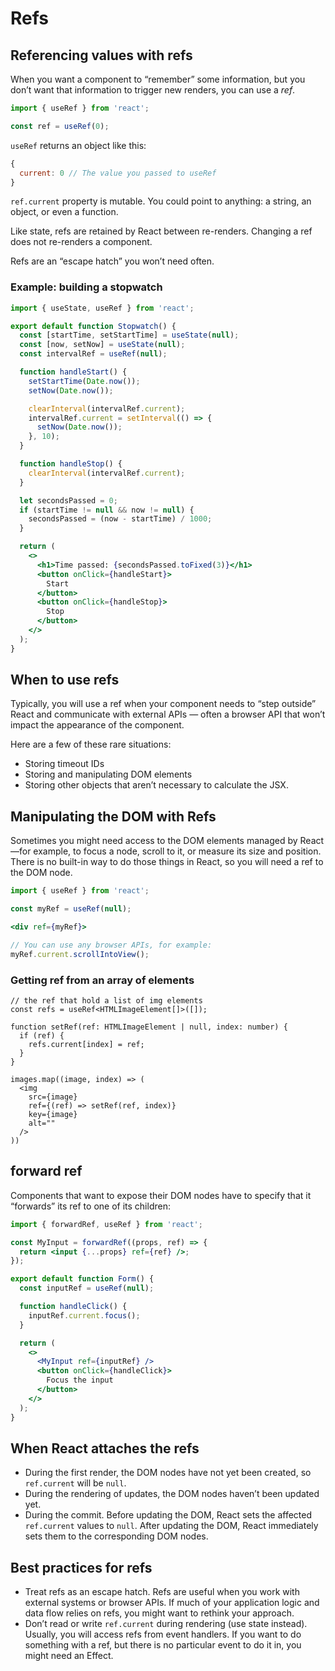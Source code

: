 # Refs

## Referencing values with refs

When you want a component to “remember” some information, but you don’t want that information to trigger new renders, you can use a *ref*.

```js
import { useRef } from 'react';

const ref = useRef(0);
```

`useRef` returns an object like this:

```js
{ 
  current: 0 // The value you passed to useRef
}
```

`ref.current` property is mutable. You could point to anything: a string, an object, or even a function.

Like state, refs are retained by React between re-renders. Changing a ref does not re-renders a component.

Refs are an “escape hatch” you won’t need often.


### Example: building a stopwatch

```jsx
import { useState, useRef } from 'react';

export default function Stopwatch() {
  const [startTime, setStartTime] = useState(null);
  const [now, setNow] = useState(null);
  const intervalRef = useRef(null);

  function handleStart() {
    setStartTime(Date.now());
    setNow(Date.now());

    clearInterval(intervalRef.current);
    intervalRef.current = setInterval(() => {
      setNow(Date.now());
    }, 10);
  }

  function handleStop() {
    clearInterval(intervalRef.current);
  }

  let secondsPassed = 0;
  if (startTime != null && now != null) {
    secondsPassed = (now - startTime) / 1000;
  }

  return (
    <>
      <h1>Time passed: {secondsPassed.toFixed(3)}</h1>
      <button onClick={handleStart}>
        Start
      </button>
      <button onClick={handleStop}>
        Stop
      </button>
    </>
  );
}
```


## When to use refs

Typically, you will use a ref when your component needs to “step outside” React and communicate with external APIs — often a browser API that won’t impact the appearance of the component.

Here are a few of these rare situations:

- Storing timeout IDs
- Storing and manipulating DOM elements
- Storing other objects that aren’t necessary to calculate the JSX.


## Manipulating the DOM with Refs

Sometimes you might need access to the DOM elements managed by React—for example, to focus a node, scroll to it, or measure its size and position. There is no built-in way to do those things in React, so you will need a ref to the DOM node.

```jsx
import { useRef } from 'react';

const myRef = useRef(null);

<div ref={myRef}>
```

```js
// You can use any browser APIs, for example:
myRef.current.scrollIntoView();
```

### Getting ref from an array of elements

```tsx
// the ref that hold a list of img elements
const refs = useRef<HTMLImageElement[]>([]);

function setRef(ref: HTMLImageElement | null, index: number) {
  if (ref) {
    refs.current[index] = ref;
  }
}

images.map((image, index) => (
  <img
    src={image}
    ref={(ref) => setRef(ref, index)}
    key={image}
    alt=""
  />
))
```

## forward ref

Components that want to expose their DOM nodes have to specify that it “forwards” its ref to one of its children:

```jsx
import { forwardRef, useRef } from 'react';

const MyInput = forwardRef((props, ref) => {
  return <input {...props} ref={ref} />;
});

export default function Form() {
  const inputRef = useRef(null);

  function handleClick() {
    inputRef.current.focus();
  }

  return (
    <>
      <MyInput ref={inputRef} />
      <button onClick={handleClick}>
        Focus the input
      </button>
    </>
  );
}
```


## When React attaches the refs 

- During the first render, the DOM nodes have not yet been created, so `ref.current` will be `null`.
- During the rendering of updates, the DOM nodes haven’t been updated yet.
- During the commit. Before updating the DOM, React sets the affected `ref.current` values to `null`. After updating the DOM, React immediately sets them to the corresponding DOM nodes.


## Best practices for refs

- Treat refs as an escape hatch. Refs are useful when you work with external systems or browser APIs. If much of your application logic and data flow relies on refs, you might want to rethink your approach.
- Don’t read or write `ref.current` during rendering (use state instead). Usually, you will access refs from event handlers. If you want to do something with a ref, but there is no particular event to do it in, you might need an Effect. 
